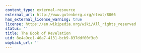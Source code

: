 ```yaml
---
content_type: external-resource
external_url: http://www.gutenberg.org/etext/8066
has_external_license_warning: true
license: https://en.wikipedia.org/wiki/All_rights_reserved
status: ''
title: The Book of Revelation
uid: 8e4a9ce1-40a7-4131-bcb9-837ddf00f3e0
wayback_url: ''
---
```

